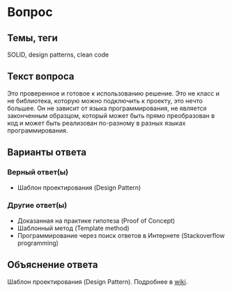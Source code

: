 # Вопрос

## Темы, теги

SOLID, design patterns, clean code

## Текст вопроса

Это проверенное и готовое к использованию решение. Это не класс и не библиотека, которую можно подключить к проекту, это нечто большее. Он не зависит от языка программирования, не является законченным образцом, который может быть прямо преобразован в код и может быть реализован по-разному в разных языках программирования.

## Варианты ответа

### Верный ответ(ы)

* Шаблон проектирования (Design Pattern)

### Другие ответ(ы)

* Доказанная на практике гипотеза (Proof of Concept)
* Шаблонный метод (Template method)
* Программирование через поиск ответов в Интернете (Stackoverflow programming)

## Объяснение ответа

Шаблон проектирования (Design Pattern). Подробнее в [wiki](https://technical-excellence.ru/wiki/DesignPatterns).
